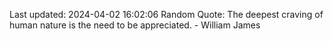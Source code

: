 Last updated: 2024-04-02 16:02:06
Random Quote: The deepest craving of human nature is the need to be appreciated. - William James